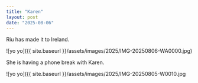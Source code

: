 ```yaml
---
title: "Karen"
layout: post
date: "2025-08-06"
---
```


Riu has made it to Ireland.

![yo yo]({{ site.baseurl }}/assets/images/2025/IMG-20250806-WA0000.jpg)

She is having a phone break with Karen.

![yo yo]({{ site.baseurl }}/assets/images/2025/IMG-20250805-W0010.jpg
